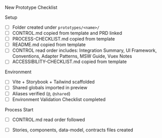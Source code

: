 New Prototype Checklist

Setup
- [ ] Folder created under `prototypes/<name>/`
- [ ] CONTROL.md copied from template and PRD linked
- [ ] PROCESS-CHECKLIST.md copied from template
- [ ] README.md copied from template
- [ ] CONTROL read order includes: Integration Summary, UI Framework, Conventions, Adapter Patterns, MSW Guide, Vuex Notes
- [ ] ACCESSIBILITY-CHECKLIST.md copied from template

Environment
- [ ] Vite + Storybook + Tailwind scaffolded
- [ ] Shared globals imported in preview
- [ ] Aliases verified (`@`, `@shared`)
- [ ] Environment Validation Checklist completed

Process Start
- [ ] CONTROL.md read order followed
- [ ] Stories, components, data-model, contracts files created


